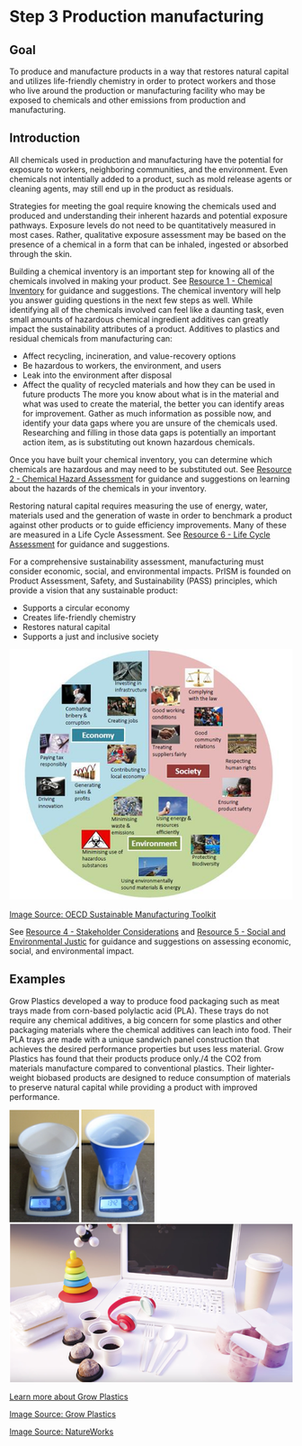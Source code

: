 # Step 3 Production manufacturing

## Goal

To produce and manufacture products in a way that restores natural capital and utilizes life-friendly chemistry in order to protect workers and those who live around the production or manufacturing facility who may be exposed to chemicals and other emissions from production and manufacturing.

## Introduction

All chemicals used in production and manufacturing have the potential for exposure to workers, neighboring communities, and the environment. Even chemicals not intentially added to a product, such as mold release agents or cleaning agents, may still end up in the product as residuals.

Strategies for meeting the goal require knowing the chemicals used and produced and understanding their inherent hazards and potential exposure pathways. Exposure levels do not need to be quantitatively measured in most cases. Rather, qualitative exposure assessment may be based on the presence of a chemical in a form that can be inhaled, ingested or absorbed through the skin.

Building a chemical inventory is an important step for knowing all of the chemicals involved in making your product. See [Resource 1 - Chemical Inventory](./resource1-chemical-inventory.html) for guidance and suggestions. The chemical inventory will help you answer guiding questions in the next few steps as well. While identifying all of the chemicals involved can feel like a daunting task, even small amounts of hazardous chemical ingredient additives can greatly impact the sustainability attributes of a product. Additives to plastics and residual chemicals from manufacturing can:
* Affect recycling, incineration, and value-recovery options
* Be hazardous to workers, the environment, and users
* Leak into the environment after disposal
* Affect the quality of recycled materials and how they can be used in future products
The more you know about what is in the material and what was used to create the material, the better you can identify areas for improvement. Gather as much information as possible now, and identify your data gaps where you are unsure of the chemicals used. Researching and filling in those data gaps is potentially an important action item, as is substituting out known hazardous chemicals. 

Once you have built your chemical inventory, you can determine which chemicals are hazardous and may need to be substituted out. See [Resource 2 - Chemical Hazard Assessment](./resource2-chemical-hazard-assessment.html) for guidance and suggestions on learning about the hazards of the chemicals in your inventory.

Restoring natural capital requires measuring the use of energy, water, materials used and the generation of waste in order to benchmark a product against other products or to guide efficiency improvements. Many of these are measured in a Life Cycle Assessment. See [Resource 6 - Life Cycle Assessment](./resource6-life-cycle-assessment.html) for guidance and suggestions.

For a comprehensive sustainability assessment, manufacturing must consider economic, social, and environmental impacts. PrISM is founded on Product Assessment, Safety, and Sustainability (PASS) principles, which provide a vision that any sustainable product:
* Supports a circular economy
* Creates life-friendly chemistry
* Restores natural capital
* Supports a just and inclusive society

![Consider Econony Society and Environment](./assets/3-production/OECDToolkit.jpg)

[Image Source: OECD Sustainable Manufacturing Toolkit](http://www.oecd.org/innovation/green/toolkit/aboutsustainablemanufacturingandthetoolkit.htm)

See [Resource 4 - Stakeholder Considerations](./resource4-stakeholder-considerations-and-social-impacts.html#stakeholder-assessment) and [Resource 5 - Social and Environmental Justic](resource5-social-and-env-justice.html) for guidance and suggestions on assessing economic, social, and environmental impact.

## Examples

Grow Plastics developed a way to produce food packaging such as meat trays made from corn-based polylactic acid (PLA). These trays do not require any chemical additives, a big concern for some plastics and other packaging materials where the chemical additives can leach into food. Their PLA trays are made with a unique sandwich panel construction that achieves the desired performance properties but uses less material. Grow Plastics has found that their products produce only./4 the CO2 from materials manufacture compared to conventional plastics. Their lighter-weight biobased products are designed to reduce consumption of materials to preserve natural capital while providing a product with improved performance.

![](./assets/3-production/styrofoam-cup.png)
![](./assets/3-production/blue-plastic-cup.png)
![](./assets/3-production/natureworks-laptop.png)

[Learn more about Grow Plastics](http:/growplastics.com/)

[Image Source: Grow Plastics](http:/growplastics.com/technology.html)

[Image Source: NatureWorks](http://www.natureworksllc.com/What-is-Ingeo/How-Ingeo-is-Made)
